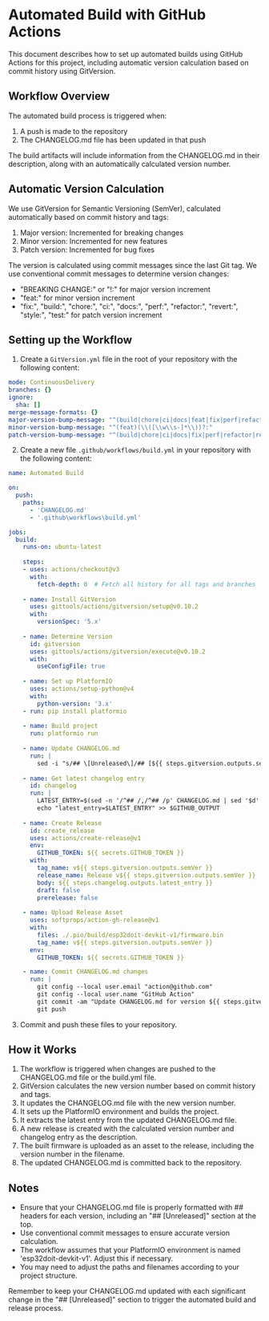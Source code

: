 # Automated Build with GitHub Actions

This document describes how to set up automated builds using GitHub Actions for this project, including automatic version calculation based on commit history using GitVersion.

## Workflow Overview

The automated build process is triggered when:
1. A push is made to the repository
2. The CHANGELOG.md file has been updated in that push

The build artifacts will include information from the CHANGELOG.md in their description, along with an automatically calculated version number.

## Automatic Version Calculation

We use GitVersion for Semantic Versioning (SemVer), calculated automatically based on commit history and tags:

1. Major version: Incremented for breaking changes
2. Minor version: Incremented for new features
3. Patch version: Incremented for bug fixes

The version is calculated using commit messages since the last Git tag. We use conventional commit messages to determine version changes:

- "BREAKING CHANGE:" or "!:" for major version increment
- "feat:" for minor version increment
- "fix:", "build:", "chore:", "ci:", "docs:", "perf:", "refactor:", "revert:", "style:", "test:" for patch version increment

## Setting up the Workflow

1. Create a `GitVersion.yml` file in the root of your repository with the following content:

```yaml
mode: ContinuousDelivery
branches: {}
ignore:
  sha: []
merge-message-formats: {}
major-version-bump-message: "^(build|chore|ci|docs|feat|fix|perf|refactor|revert|style|test)(\\([\\w\\s-]*\\))?(!:|:.*\\n\\n((.+\\n)+\\n)?BREAKING CHANGE:\\s.+)"
minor-version-bump-message: "^(feat)(\\([\\w\\s-]*\\))?:"
patch-version-bump-message: "^(build|chore|ci|docs|fix|perf|refactor|revert|style|test)(\\([\\w\\s-]*\\))?:"
```

2. Create a new file `.github/workflows/build.yml` in your repository with the following content:

```yaml
name: Automated Build

on:
  push:
    paths:
      - 'CHANGELOG.md'
      - '.github\workflows\build.yml'

jobs:
  build:
    runs-on: ubuntu-latest
    
    steps:
    - uses: actions/checkout@v3
      with:
        fetch-depth: 0  # Fetch all history for all tags and branches
    
    - name: Install GitVersion
      uses: gittools/actions/gitversion/setup@v0.10.2
      with:
        versionSpec: '5.x'
    
    - name: Determine Version
      id: gitversion
      uses: gittools/actions/gitversion/execute@v0.10.2
      with:
        useConfigFile: true
    
    - name: Set up PlatformIO
      uses: actions/setup-python@v4
      with:
        python-version: '3.x'
    - run: pip install platformio
    
    - name: Build project
      run: platformio run
    
    - name: Update CHANGELOG.md
      run: |
        sed -i "s/## \[Unreleased\]/## [${{ steps.gitversion.outputs.semVer }}] - $(date +'%Y-%m-%d')/" CHANGELOG.md
    
    - name: Get latest changelog entry
      id: changelog
      run: |
        LATEST_ENTRY=$(sed -n '/^## /,/^## /p' CHANGELOG.md | sed '$d' | tail -n +2)
        echo "latest_entry=$LATEST_ENTRY" >> $GITHUB_OUTPUT
    
    - name: Create Release
      id: create_release
      uses: actions/create-release@v1
      env:
        GITHUB_TOKEN: ${{ secrets.GITHUB_TOKEN }}
      with:
        tag_name: v${{ steps.gitversion.outputs.semVer }}
        release_name: Release v${{ steps.gitversion.outputs.semVer }}
        body: ${{ steps.changelog.outputs.latest_entry }}
        draft: false
        prerelease: false
    
    - name: Upload Release Asset
      uses: softprops/action-gh-release@v1
      with:
        files: ./.pio/build/esp32doit-devkit-v1/firmware.bin
        tag_name: v${{ steps.gitversion.outputs.semVer }}
      env:
        GITHUB_TOKEN: ${{ secrets.GITHUB_TOKEN }}

    - name: Commit CHANGELOG.md changes
      run: |
        git config --local user.email "action@github.com"
        git config --local user.name "GitHub Action"
        git commit -am "Update CHANGELOG.md for version ${{ steps.gitversion.outputs.semVer }}"
        git push
```

3. Commit and push these files to your repository.

## How it Works

1. The workflow is triggered when changes are pushed to the CHANGELOG.md file or the build.yml file.
2. GitVersion calculates the new version number based on commit history and tags.
3. It updates the CHANGELOG.md file with the new version number.
4. It sets up the PlatformIO environment and builds the project.
5. It extracts the latest entry from the updated CHANGELOG.md file.
6. A new release is created with the calculated version number and changelog entry as the description.
7. The built firmware is uploaded as an asset to the release, including the version number in the filename.
8. The updated CHANGELOG.md is committed back to the repository.

## Notes

- Ensure that your CHANGELOG.md file is properly formatted with ## headers for each version, including an "## [Unreleased]" section at the top.
- Use conventional commit messages to ensure accurate version calculation.
- The workflow assumes that your PlatformIO environment is named 'esp32doit-devkit-v1'. Adjust this if necessary.
- You may need to adjust the paths and filenames according to your project structure.

Remember to keep your CHANGELOG.md updated with each significant change in the "## [Unreleased]" section to trigger the automated build and release process.
